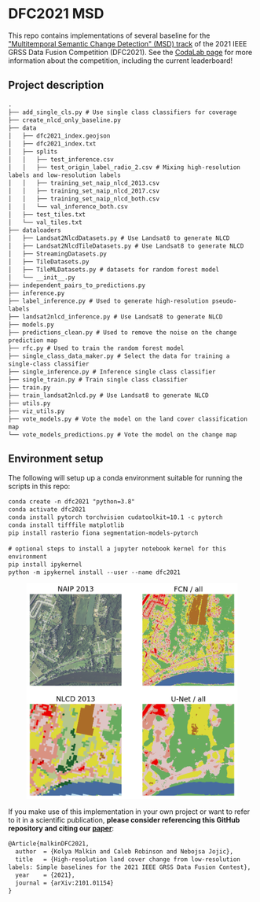 # DFC2021 MSD
This repo contains implementations of several baseline for the ["Multitemporal Semantic Change Detection" (MSD) track](http://www.grss-ieee.org/community/technical-committees/data-fusion/2021-ieee-grss-data-fusion-contest-track-msd/) of the 2021 IEEE GRSS Data Fusion Competition (DFC2021). See the [CodaLab page](https://competitions.codalab.org/competitions/27956) for more information about the competition, including the current leaderboard!


## Project description
```
.
├── add_single_cls.py # Use single class classifiers for coverage
├── create_nlcd_only_baseline.py
├── data
│   ├── dfc2021_index.geojson
│   ├── dfc2021_index.txt
│   ├── splits
│   │   ├── test_inference.csv
│   │   ├── test_origin_label_radio_2.csv # Mixing high-resolution labels and low-resolution labels
│   │   ├── training_set_naip_nlcd_2013.csv
│   │   ├── training_set_naip_nlcd_2017.csv
│   │   ├── training_set_naip_nlcd_both.csv
│   │   └── val_inference_both.csv
│   ├── test_tiles.txt
│   └── val_tiles.txt
├── dataloaders
│   ├── Landsat2NlcdDatasets.py # Use Landsat8 to generate NLCD 
│   ├── Landsat2NlcdTileDatasets.py # Use Landsat8 to generate NLCD 
│   ├── StreamingDatasets.py
│   ├── TileDatasets.py
│   ├── TileMLDatasets.py # datasets for random forest model
│   └── __init__.py
├── independent_pairs_to_predictions.py
├── inference.py 
├── label_inference.py # Used to generate high-resolution pseudo-labels
├── landsat2nlcd_inference.py # Use Landsat8 to generate NLCD 
├── models.py
├── predictions_clean.py # Used to remove the noise on the change prediction map
├── rfc.py # Used to train the random forest model
├── single_class_data_maker.py # Select the data for training a single-class classifier
├── single_inference.py # Inference single class classifier
├── single_train.py # Train single class classifier
├── train.py 
├── train_landsat2nlcd.py # Use Landsat8 to generate NLCD 
├── utils.py
├── viz_utils.py
├── vote_models.py # Vote the model on the land cover classification map
└── vote_models_predictions.py # Vote the model on the change map
```

## Environment setup

The following will setup up a conda environment suitable for running the scripts in this repo:
```
conda create -n dfc2021 "python=3.8"
conda activate dfc2021
conda install pytorch torchvision cudatoolkit=10.1 -c pytorch
conda install tifffile matplotlib 
pip install rasterio fiona segmentation-models-pytorch

# optional steps to install a jupyter notebook kernel for this environment
pip install ipykernel
python -m ipykernel install --user --name dfc2021
```


<p align="center">
    <img src="images/fcn_unet.png" width="430"/>
</p>



If you make use of this implementation in your own project or want to refer to it in a scientific publication, **please consider referencing this GitHub repository and citing our [paper](https://arxiv.org/pdf/2101.01154.pdf)**:
```
@Article{malkinDFC2021,
  author  = {Kolya Malkin and Caleb Robinson and Nebojsa Jojic},
  title   = {High-resolution land cover change from low-resolution labels: Simple baselines for the 2021 IEEE GRSS Data Fusion Contest},
  year    = {2021},
  journal = {arXiv:2101.01154}
}
```